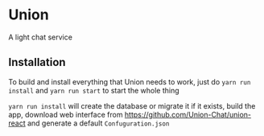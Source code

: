 # Union
A light chat service

## Installation

To build and install everything that Union needs to work, just do `yarn run install`
and `yarn run start` to start the whole thing

`yarn run install` will create the database or migrate it if it exists, build the app,
download web interface from https://github.com/Union-Chat/union-react and generate
a default `Confuguration.json`
